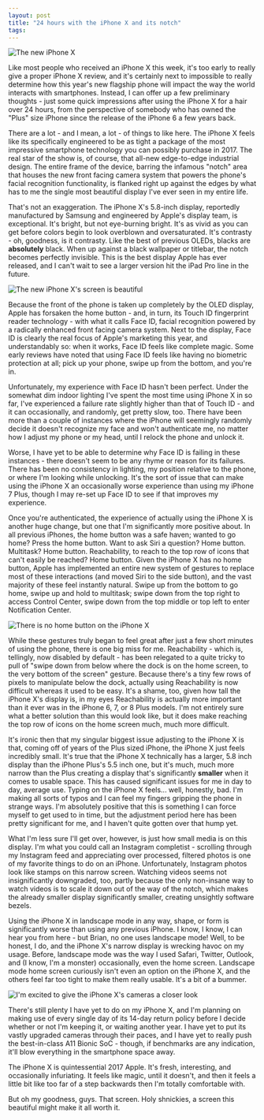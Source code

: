 ```yaml
---
layout: post
title: "24 hours with the iPhone X and its notch"
tags:
---
```

![The new iPhone X](http://dotunderscore.net/images/iphonex/2.jpg)

Like most people who received an iPhone X this week, it's too early to really give a proper iPhone X review, and it's certainly next to impossible to really determine how this year's new flagship phone will impact the way the world interacts with smartphones. Instead, I can offer up a few preliminary thoughts - just some quick impressions after using the iPhone X for a hair over 24 hours, from the perspective of somebody who has owned the "Plus" size iPhone since the release of the iPhone 6 a few years back.

There are a lot - and I mean, a lot - of things to like here. The iPhone X feels like its specifically engineered to be as tight a package of the most impressive smartphone technology you can possibly purchase in 2017. The real star of the show is, of course, that all-new edge-to-edge industrial design. The entire frame of the device, barring the infamous "notch" area that houses the new front facing camera system that powers the phone's facial recognition functionality, is flanked right up against the edges by what has to me the single most beautiful display I've ever seen in my entire life.

That's not an exaggeration. The iPhone X's 5.8-inch display, reportedly manufactured by Samsung and engineered by Apple's display team, is exceptional. It's bright, but not eye-burning bright. It's as vivid as you can get before colors begin to look overblown and oversaturated. It's contrasty - oh, goodness, is it contrasty. Like the best of previous OLEDs, blacks are **absolutely** black. When up against a black wallpaper or titlebar, the notch becomes perfectly invisible. This is the best display Apple has ever released, and I can't wait to see a larger version hit the iPad Pro line in the future.

![The new iPhone X's screen is beautiful](http://dotunderscore.net/images/iphonex/1.jpg)

Because the front of the phone is taken up completely by the OLED display, Apple has forsaken the home button - and, in turn, its Touch ID fingerprint reader technology - with what it calls Face ID, facial recognition powered by a radically enhanced front facing camera system. Next to the display, Face ID is clearly the real focus of Apple's marketing this year, and understandably so: when it works, Face ID feels like complete magic. Some early reviews have noted that using Face ID feels like having no biometric protection at all; pick up your phone, swipe up from the bottom, and you're in.

Unfortunately, my experience with Face ID hasn't been perfect. Under the somewhat dim indoor lighting I've spent the most time using iPhone X in so far, I've experienced a failure rate slightly higher than that of Touch ID - and it can occasionally, and randomly, get pretty slow, too. There have been more than a couple of instances where the iPhone will seemingly randomly decide it doesn't recognize my face and won't authenticate me, no matter how I adjust my phone or my head, until I relock the phone and unlock it.

Worse, I have yet to be able to determine why Face ID is failing in these instances - there doesn't seem to be any rhyme or reason for its failures. There has been no consistency in lighting, my position relative to the phone, or where I'm looking while unlocking. It's the sort of issue that can make using the iPhone X an occasionally worse experience than using my iPhone 7 Plus, though I may re-set up Face ID to see if that improves my experience.

Once you're authenticated, the experience of actually using the iPhone X is another huge change, but one that I'm significantly more positive about. In all previous iPhones, the home button was a safe haven; wanted to go home? Press the home button. Want to ask Siri a question? Home button. Multitask? Home button. Reachability, to reach to the top row of icons that can't easily be reached? Home button. Given the iPhone X has no home button, Apple has implemented an entire new system of gestures to replace most of these interactions (and moved Siri to the side button), and the vast majority of these feel instantly natural. Swipe up from the bottom to go home, swipe up and hold to multitask; swipe down from the top right to access Control Center, swipe down from the top middle or top left to enter Notification Center.

![There is no home button on the iPhone X](http://dotunderscore.net/images/iphonex/5.jpg)

While these gestures truly began to feel great after just a few short minutes of using the phone, there is one big miss for me. Reachability - which is, tellingly, now disabled by default - has been relegated to a quite tricky to pull of "swipe down from below where the  dock is on the home screen, to the very bottom of the screen" gesture. Because there's a tiny few rows of pixels to manipulate below the dock, actually using Reachability is now  difficult whereas it used to be easy. It's a shame, too, given how tall the iPhone X's display is, in my eyes Reachability is actually more important than it ever was in the iPhone 6, 7, or 8 Plus models. I'm not entirely sure what a better solution than this would look like, but it does make reaching the top row of icons on the home screen much, much more difficult.

It's ironic then that my singular biggest issue adjusting to the iPhone X is that, coming off of years of the Plus sized iPhone, the iPhone X just feels incredibly small. It's true that the iPhone X technically has a larger, 5.8 inch display than the iPhone Plus's 5.5 inch one, but it's much, much more narrow than the Plus creating a display that's significantly **smaller** when it comes to usable space. This has caused significant issues for me in day to day, average use. Typing on the iPhone X feels... well, honestly, bad. I'm making all sorts of typos and I can feel my fingers gripping the phone in strange ways. I'm absolutely positive that this is something I can force myself to get used to in time, but the adjustment period here has been pretty significant for me, and I haven't quite gotten over that hump yet.

What I'm less sure I'll get over, however, is just how small media is on this display. I'm what you could call an Instagram completist - scrolling through my Instagram feed and appreciating over processed, filtered photos is one of my favorite things to do on an iPhone. Unfortunately, Instagram photos look like stamps on this narrow screen. Watching videos seems not insignificantly downgraded, too, partly because the only non-insane way to watch videos is to scale it down out of the way of the notch, which makes the already smaller display significantly smaller, creating unsightly software bezels.

Using the iPhone X in landscape mode in any way, shape, or form is significantly worse than using any previous iPhone. I know, I know, I can hear you from here - but Brian, no one uses landscape mode! Well, to be honest, I do, and the iPhone X's narrow display is wrecking havoc on my usage. Before, landscape mode was the way I used Safari, Twitter, Outlook, and (I know, I'm a monster) occasionally, even the home screen. Landscape mode home screen curiously isn't even an option on the iPhone X, and the others feel far too tight to make them really usable. It's a bit of a bummer.

![I'm excited to give the iPhone X's cameras a closer look](http://dotunderscore.net/images/iphonex/3.jpg)

There's still plenty I have yet to do on my iPhone X, and I'm planning on making use of every single day of its 14-day return policy before I decide whether or not I'm keeping it, or waiting another year. I have yet to put its vastly upgraded cameras through their paces, and I have yet to really push the best-in-class A11 Bionic SoC  - though, if benchmarks are any indication, it'll blow everything in the smartphone space away.

The iPhone X is quintessential 2017 Apple. It's fresh, interesting, and occasionally  infuriating. It feels like magic, until it doesn't, and then it feels a little bit like too far of a step backwards then I'm totally comfortable with.

But oh my goodness, guys. That screen. Holy shnickies, a screen this beautiful might make it all worth it.